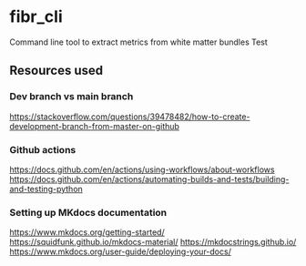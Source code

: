 # fibr_cli
Command line tool to extract metrics from white matter bundles
Test 

## Resources used
### Dev branch vs main branch
https://stackoverflow.com/questions/39478482/how-to-create-development-branch-from-master-on-github

### Github actions
https://docs.github.com/en/actions/using-workflows/about-workflows
https://docs.github.com/en/actions/automating-builds-and-tests/building-and-testing-python

### Setting up MKdocs documentation
https://www.mkdocs.org/getting-started/
https://squidfunk.github.io/mkdocs-material/
https://mkdocstrings.github.io/
https://www.mkdocs.org/user-guide/deploying-your-docs/
